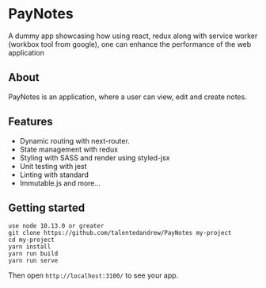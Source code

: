 # PayNotes
A dummy app showcasing how using react, redux along with service worker (workbox tool from google), one can enhance the performance of the web application

## About
PayNotes is an application, where a user can view, edit and create notes.

## Features
- Dynamic routing with next-router.
- State management with redux
- Styling with SASS and render using styled-jsx
- Unit testing with jest
- Linting with standard
- Immutable.js and more...

## Getting started
```
use node 10.13.0 or greater
git clone https://github.com/talentedandrew/PayNotes my-project
cd my-project
yarn install
yarn run build
yarn run serve
```

Then open `http://localhost:3100/` to see your app.


